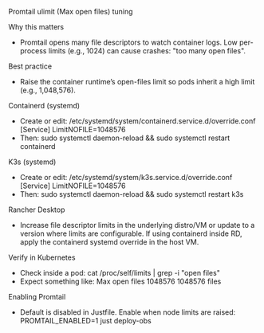 Promtail ulimit (Max open files) tuning

Why this matters
- Promtail opens many file descriptors to watch container logs. Low per-process limits (e.g., 1024) can cause crashes: "too many open files".

Best practice
- Raise the container runtime’s open-files limit so pods inherit a high limit (e.g., 1,048,576).

Containerd (systemd)
- Create or edit: /etc/systemd/system/containerd.service.d/override.conf
  [Service]
  LimitNOFILE=1048576
- Then: sudo systemctl daemon-reload && sudo systemctl restart containerd

K3s (systemd)
- Create or edit: /etc/systemd/system/k3s.service.d/override.conf
  [Service]
  LimitNOFILE=1048576
- Then: sudo systemctl daemon-reload && sudo systemctl restart k3s

Rancher Desktop
- Increase file descriptor limits in the underlying distro/VM or update to a version where limits are configurable. If using containerd inside RD, apply the containerd systemd override in the host VM.

Verify in Kubernetes
- Check inside a pod: cat /proc/self/limits | grep -i "open files"
- Expect something like: Max open files 1048576 1048576 files

Enabling Promtail
- Default is disabled in Justfile. Enable when node limits are raised:
  PROMTAIL_ENABLED=1 just deploy-obs

